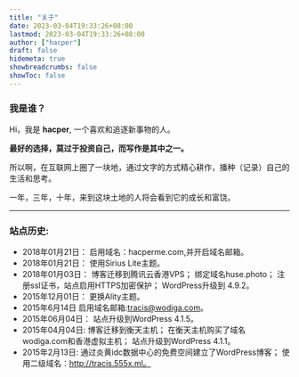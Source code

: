 ```yaml
---
title: "关于"
date: 2023-03-04T19:33:26+08:00
lastmod: 2023-03-04T19:33:26+08:00
author: ["hacper"]
draft: false
hidemeta: true
showbreadcrumbs: false
showToc: false
---
```


### 我是谁？
Hi，我是 **hacper**, 一个喜欢和追逐新事物的人。

**最好的选择，莫过于投资自己，而写作是其中之一。**

所以啊，在互联网上圈了一块地，通过文字的方式精心耕作，播种（记录）自己的生活和思考。

一年，三年，十年，来到这块土地的人将会看到它的成长和富饶。

---



### 站点历史:

- 2018年01月21日： 启用域名：hacperme.com,并开启域名邮箱。
- 2018年01月21日： 使用Sirius Lite主题。
- 2018年01月03日： 博客迁移到腾讯云香港VPS； 绑定域名huse.photo； 注册ssl证书，站点启用HTTPS加密保护； WordPress升级到 4.9.2。
- 2015年12月01日： 更换Ality主题。
- 2015年6月14日 启用域名邮箱:tracis@wodiga.com。
- 2015年06月04日： 站点升级到WordPress 4.1.5。
- 2015年04月04日: 博客迁移到衡天主机； 在衡天主机购买了域名wodiga.com和香港虚拟主机； 站点升级到WordPress 4.1.1。
- 2015年2月13日: 通过炎黄idc数据中心的免费空间建立了WordPress博客； 使用二级域名：http://tracis.555x.ml。